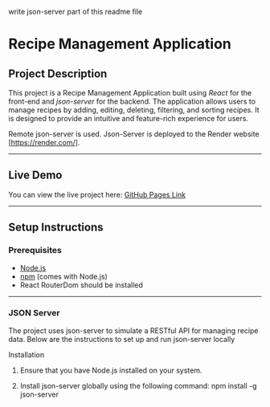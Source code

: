 write json-server part of this readme file

# Recipe Management Application  

## Project Description  
This project is a Recipe Management Application built using *React* for the front-end and *json-server* for the backend. The application allows users to manage recipes by adding, editing, deleting, filtering, and sorting recipes. It is designed to provide an intuitive and feature-rich experience for users.  

Remote json-server is used. Json-Server is deployed to the Render website [https://render.com/].  

---

## Live Demo  
You can view the live project here: [GitHub Pages Link](https://garayevf.github.io/project2-deployrepo/)  

---

## Setup Instructions  

### Prerequisites  
- [Node.js](https://nodejs.org)  
- [npm](https://www.npmjs.com/) (comes with Node.js)  
- React RouterDom should be installed

---

### JSON Server
The project uses json-server to simulate a RESTful API for managing recipe data. Below are the instructions to set up and run json-server locally

Installation

1. Ensure that you have Node.js installed on your system.

2. Install json-server globally using the following command: npm install -g json-server